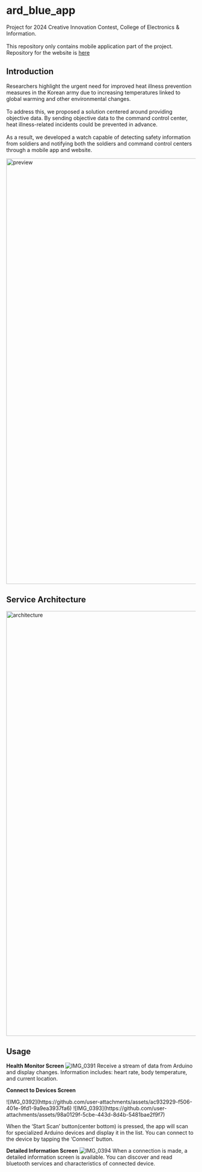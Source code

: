 # ard_blue_app

Project for 2024 Creative Innovation Contest, College of Electronics & Information.<br>
<br>
This repository only contains mobile application part of the project. Repository for the website is [here](https://github.com/grden/arduino-blue-web)

## Introduction

Researchers highlight the urgent need for improved heat illness prevention measures in the Korean army due to increasing temperatures linked to global warming and other environmental changes.<br>
<br>
To address this, we proposed a solution centered around providing objective data. By sending objective data to the command control center, heat illness-related incidents could be prevented in advance.<br>
<br>
As a result, we developed a watch capable of detecting safety information from soldiers and notifying both the soldiers and command control centers through a mobile app and website.<br>

<img width="1133" alt="preview" src="https://github.com/user-attachments/assets/477e5561-b2ce-4d68-9fac-f7d37b7c2d81">

## Service Architecture

<img width="1131" alt="architecture" src="https://github.com/user-attachments/assets/dd548151-e72e-48d6-9233-d8dda4983797">

## Usage

**Health Monitor Screen**
![IMG_0391](https://github.com/user-attachments/assets/104b30fc-b89c-43f5-8b0d-2f8d99b88143)
Receive a stream of data from Arduino and display changes. Information includes: heart rate, body temperature, and current location.

**Connect to Devices Screen**
<p float="left">
  ![IMG_0392](https://github.com/user-attachments/assets/ac932929-f506-401e-9fd1-9a9ea3937fa6)
  ![IMG_0393](https://github.com/user-attachments/assets/98a0129f-5cbe-443d-8d4b-5481bae2f9f7)
</p>
When the ‘Start Scan’ button(center bottom) is pressed, the app will scan for specialized Arduino devices and display it in the list. You can connect to the device by tapping the ‘Connect’ button.

**Detailed Information Screen**
![IMG_0394](https://github.com/user-attachments/assets/1b3ff926-3eaa-4386-b211-ca6b143e2da7)
When a connection is made, a detailed information screen is available. You can discover and read bluetooth services and characteristics of connected device.
